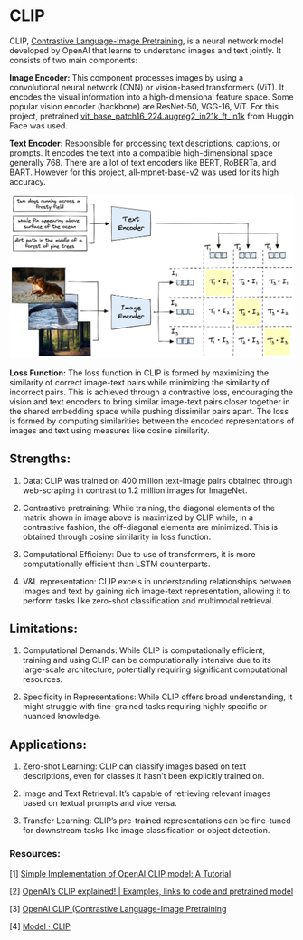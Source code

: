 # CLIP

CLIP, [Contrastive Language-Image Pretraining](https://openai.com/research/clip/), is a neural network model developed by OpenAI that learns to understand images and text jointly. It consists of two main components:

**Image Encoder:** This component processes images by using a convolutional neural network (CNN) or vision-based transformers (ViT). It encodes the visual information into a high-dimensional feature space. Some popular vision encoder (backbone) are ResNet-50, VGG-16, ViT. For this project, pretrained [vit_base_patch16_224.augreg2_in21k_ft_in1k](https://huggingface.co/timm/vit_base_patch16_224.augreg2_in21k_ft_in1k) from Huggin Face was used.

**Text Encoder:** Responsible for processing text descriptions, captions, or prompts. It encodes the text into a compatible high-dimensional space generally 768. There are a lot of text encoders like BERT, RoBERTa, and BART. However for this project, [all-mpnet-base-v2](https://huggingface.co/sentence-transformers/all-mpnet-base-v2) was used for its high accuracy.

![CLIP Architecture](assets/clip-architecture.png)

**Loss Function:**
The loss function in CLIP is formed by maximizing the similarity of correct image-text pairs while minimizing the similarity of incorrect pairs. This is achieved through a contrastive loss, encouraging the vision and text encoders to bring similar image-text pairs closer together in the shared embedding space while pushing dissimilar pairs apart. The loss is formed by computing similarities between the encoded representations of images and text using measures like cosine similarity.


## Strengths:

1. Data: CLIP was trained on 400 million text-image pairs obtained through web-scraping in contrast to 1.2 million images for ImageNet.

2. Contrastive pretraining: While training, the diagonal elements of the matrix shown in image above is maximized by CLIP while, in a contrastive fashion, the off-diagonal elements are minimized. This is obtained through cosine similarity in loss function.

3. Computational Efficieny: Due to use of transformers, it is more computationally efficient than LSTM counterparts.

4. V&L representation: CLIP excels in understanding relationships between images and text by gaining rich image-text representation, allowing it to perform tasks like zero-shot classification and multimodal retrieval.

## Limitations:

1. Computational Demands: While CLIP is computationally efficient, training and using CLIP can be computationally intensive due to its large-scale architecture, potentially requiring significant computational resources.

2. Specificity in Representations: While CLIP offers broad understanding, it might struggle with fine-grained tasks requiring highly specific or nuanced knowledge.

## Applications:

1. Zero-shot Learning: CLIP can classify images based on text descriptions, even for classes it hasn’t been explicitly trained on.

2. Image and Text Retrieval: It’s capable of retrieving relevant images based on textual prompts and vice versa.

3. Transfer Learning: CLIP’s pre-trained representations can be fine-tuned for downstream tasks like image classification or object detection.

### Resources:

[1] [Simple Implementation of OpenAI CLIP model: A Tutorial](https://towardsdatascience.com/simple-implementation-of-openai-clip-model-a-tutorial-ace6ff01d9f2)

[2] [OpenAI’s CLIP explained! | Examples, links to code and pretrained model](https://www.youtube.com/watch?v=dh8Rxhf7cLU)

[3] [OpenAI CLIP (Contrastive Language-Image Pretraining](https://github.com/R4j4n/OpenAI-CLIP-in-PyTorch)

[4] [Model $\cdot$ CLIP](https://vinija.ai/models/CLIP/)